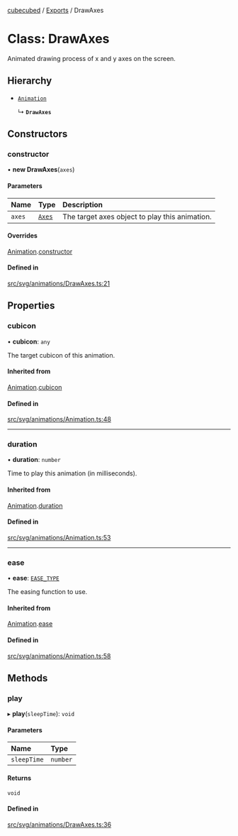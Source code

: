 [cubecubed](/reference/README.md) / [Exports](/reference/modules.md) / DrawAxes

# Class: DrawAxes

Animated drawing process of x and y axes on the screen.

## Hierarchy

- [`Animation`](/reference/classes/Animation.md)

  ↳ **`DrawAxes`**

## Constructors

### constructor

• **new DrawAxes**(`axes`)

#### Parameters

| Name | Type | Description |
| :------ | :------ | :------ |
| `axes` | [`Axes`](/reference/classes/Axes.md) | The target axes object to play this animation. |

#### Overrides

[Animation](/reference/classes/Animation.md).[constructor](/reference/classes/Animation.md#constructor)

#### Defined in

[src/svg/animations/DrawAxes.ts:21](https://github.com/imaphatduc/cubecubed/blob/e48fd86/src/svg/animations/DrawAxes.ts#L21)

## Properties

### cubicon

• **cubicon**: `any`

The target cubicon of this animation.

#### Inherited from

[Animation](/reference/classes/Animation.md).[cubicon](/reference/classes/Animation.md#cubicon)

#### Defined in

[src/svg/animations/Animation.ts:48](https://github.com/imaphatduc/cubecubed/blob/e48fd86/src/svg/animations/Animation.ts#L48)

___

### duration

• **duration**: `number`

Time to play this animation (in milliseconds).

#### Inherited from

[Animation](/reference/classes/Animation.md).[duration](/reference/classes/Animation.md#duration)

#### Defined in

[src/svg/animations/Animation.ts:53](https://github.com/imaphatduc/cubecubed/blob/e48fd86/src/svg/animations/Animation.ts#L53)

___

### ease

• **ease**: [`EASE_TYPE`](/reference/types/EASE_TYPE.md)

The easing function to use.

#### Inherited from

[Animation](/reference/classes/Animation.md).[ease](/reference/classes/Animation.md#ease)

#### Defined in

[src/svg/animations/Animation.ts:58](https://github.com/imaphatduc/cubecubed/blob/e48fd86/src/svg/animations/Animation.ts#L58)

## Methods

### play

▸ **play**(`sleepTime`): `void`

#### Parameters

| Name | Type |
| :------ | :------ |
| `sleepTime` | `number` |

#### Returns

`void`

#### Defined in

[src/svg/animations/DrawAxes.ts:36](https://github.com/imaphatduc/cubecubed/blob/e48fd86/src/svg/animations/DrawAxes.ts#L36)
